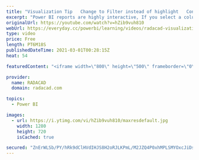 ```yaml
---
title: "Visualization Tip   Change to Filter instead of highlight   Control the Interaction in Power BI"
excerpt: "Power BI reports are highly interactive, If you select a column in a column chart other charts will be highlighted. Selecting a slicer value will filter all other visuals in the report. This interactivity can be controlled easily. Despite the fact that this feature has been released in early phases of"
originalUrl: https://youtube.com/watch?v=hZib9vuh810
webUrl: https://everyday.cc/powerbi/learning/videos/radacad-visualization-tip-change-to-filter-instead-of-highlight-control-the-interaction-in-power-bi/
type: video
price: Free
length: PT6M18S
publishedDateTime: 2021-03-01T00:28:15Z
heat: 54

featuredContent: "<iframe width=\"800\" height=\"500\" frameborder=\"0\" src=\"https://www.youtube.com/embed/hZib9vuh810\" allow=\"accelerometer; autoplay; encrypted-media; gyroscope; picture-in-picture\" allowfullscreen></iframe>"

provider:
  name: RADACAD
  domain: radacad.com

topics:
  - Power BI

images:
  - url: https://i.ytimg.com/vi/hZib9vuh810/maxresdefault.jpg
    width: 1280
    height: 720
    isCached: true

secured: "ZnErWLSb/PY/hRk9dClHVdIHJS8H2oRJLKPmL/M2JZQ4P0xhMPLSMYOxcJiDsPZyEGgWDht6mNEvz3WODSoXKkDFBXcsg5Tzuucvn3gNLiTVb7ghKEhii1friW9KtlUS5ZUDFLyOuJgYSoByvflUrpR8sbwYh/YCczQ6RQ5nJhbi/1NYW4Mh5SzKCrUoO6kbeN0Gto8gBGPPGcnMBSvr/2YNZvtqb+klRIrYVZjP9YJlhekm5dWO/76I1jlAKXch47RAiRS6EAT1u1gbF7lBOOUt8M1NrbgXGFfIlIHWLFawgMZp3ltuw+HPhDRJhFl6psQa9lNOSk2P2yitUSl0NmSxCGFr+k8cu9rNlbzFezsJFEwLT99hOlxSerPWE+Jzk6O5KPQuzyFBfZqPjAcRCX/kJD6e3NAX3xickoAETkU=;UJURNUDJsrDAjBawcwebhg=="
---
```


